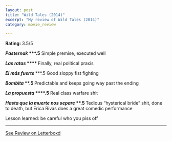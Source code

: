 ```yaml
---
layout: post
title: "Wild Tales (2014)"
excerpt: "My review of Wild Tales (2014)"
category: movie_review

---
```


**Rating:** 3.5/5

<i style="font-weight: bold;">Pasternak </i><b>***.5</b>
Simple premise, executed well

<b><i>Las ratas</i> ****
</b>Finally, real political praxis

<i style="font-weight: bold;">El más fuerte </i>***.5
Good sloppy fist fighting

<i style="font-weight: bold;">Bombita</i><b> **.5
</b>Predictable and keeps going way past the ending

<i style="font-weight: bold;">La propuesta </i><b>****.5</b>
Real class warfare shit

<b><i>Hasta que la muerte nos separe</i> **.5
</b>Tedious “hysterical bride” shit, done to death, but Erica Rivas does a great comedic performance 

Lesson learned: be careful who you piss off

<hr>

[See Review on Letterboxd](https://boxd.it/3V1CDz)
